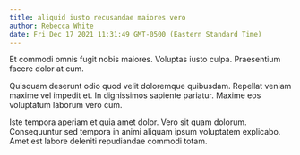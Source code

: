 ```yaml
---
title: aliquid iusto recusandae maiores vero
author: Rebecca White
date: Fri Dec 17 2021 11:31:49 GMT-0500 (Eastern Standard Time)
---
```

Et commodi omnis fugit nobis maiores. Voluptas iusto culpa. Praesentium facere dolor at cum.

 Quisquam deserunt odio quod velit doloremque quibusdam. Repellat veniam maxime vel impedit et. In dignissimos sapiente pariatur. Maxime eos voluptatum laborum vero cum.

 Iste tempora aperiam et quia amet dolor. Vero sit quam dolorum. Consequuntur sed tempora in animi aliquam ipsum voluptatem explicabo. Amet est labore deleniti repudiandae commodi totam.